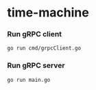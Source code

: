 # time-machine



### Run gRPC client

`go run cmd/grpcClient.go`

### Run gRPC server

`go run main.go`
